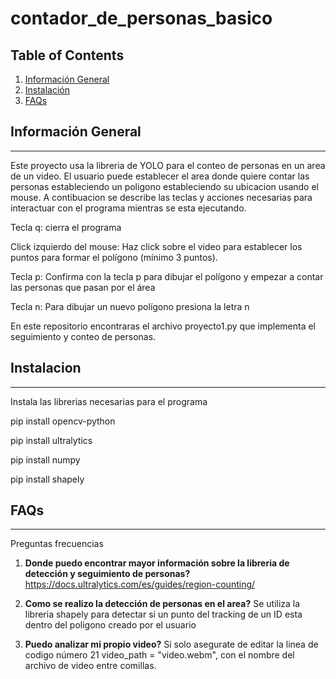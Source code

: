 # contador_de_personas_basico

## Table of Contents
1. [Información General](#general-info)
2. [Instalación](#installation)
4. [FAQs](#faqs)
## Información General
***
Este proyecto usa la libreria de YOLO para el conteo de personas en un area de un video. El usuario puede establecer el area donde quiere contar las personas estableciendo un poligono estableciendo su ubicacion usando el mouse. A contibuacion se describe las teclas y acciones necesarias para interactuar con el programa mientras se esta ejecutando. 

Tecla q: cierra el programa

Click izquierdo del mouse: Haz click sobre el video para establecer los puntos para formar el polígono (mínimo 3 puntos).

Tecla p: Confirma con la tecla p para dibujar el polígono y empezar a contar las personas que pasan por el área

Tecla n: Para dibujar un nuevo polígono presiona la letra n

En este repositorio encontraras el archivo proyecto1.py que implementa el seguimiento y conteo de personas.  

## Instalacion
***
Instala las librerias necesarias para el programa 

 pip install opencv-python

pip install ultralytics

pip install numpy

pip install shapely

## FAQs
***
Preguntas frecuencias
1. **Donde puedo encontrar mayor información sobre la libreria de detección y seguimiento de personas?**
https://docs.ultralytics.com/es/guides/region-counting/
2. **Como se realizo la detección de personas en el area?** 
Se utiliza la libreria shapely para detectar si un punto del tracking de un ID esta dentro del poligono creado por el usuario

3. **Puedo analizar mi propio video?**
Si solo asegurate de editar la linea de codigo número 21 video_path = "video.webm", con el nombre del archivo de video entre comillas. 

